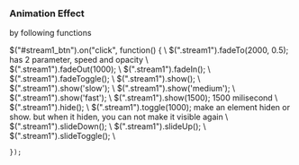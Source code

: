### Animation Effect
by following functions

$("#stream1_btn").on("click", function() { \\
		$(".stream1").fadeTo(2000, 0.5);  has 2 parameter, speed and opacity \\  
		$(".stream1").fadeOut(1000); \\
		$(".stream1").fadeIn(); \\
		$(".stream1").fadeToggle();  \\
		$(".stream1").show();  \\
		$(".stream1").show('slow'); \\
		$(".stream1").show('medium');  \\
		$(".stream1").show('fast');  \\
		$(".stream1").show(1500);     1500 milisecond  \\
		$(".stream1").hide();  \\
		$(".stream1").toggle(1000);  make an element hiden or show. but when it hiden, you can not make it visible again  \\
		$(".stream1").slideDown();  \\
		$(".stream1").slideUp();  \\
		$(".stream1").slideToggle();  \\
		
		
	});